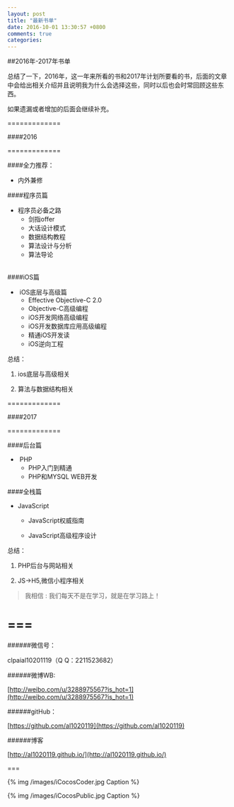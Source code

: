 ```yaml
---
layout: post
title: "最新书单"
date: 2016-10-01 13:30:57 +0800
comments: true
categories: 
---
```



##2016年-2017年书单


总结了一下，2016年，这一年来所看的书和2017年计划所要看的书，后面的文章中会给出相关介绍并且说明我为什么会选择这些，同时以后也会时常回顾这些东西。

如果遗漏或者增加的后面会继续补充。

<!--more-->


=============

####2016

=============






####全力推荐：


+ 内外兼修

####程序员篇

+ 程序员必备之路
 
	- 剑指offer
	 
	- 大话设计模式
	 	
	- 数据结构教程
	 	
	- 算法设计与分析
	 	
	- 算法导论
 	
 	


####iOS篇 
+  iOS底层与高级篇
 
	- Effective Objective-C 2.0
	 
	- Objective-C高级编程
	 
	- iOS开发网络高级编程
	 
	- iOS开发数据库应用高级编程
	 
	- 精通iOS开发读
	 
	- iOS逆向工程
 
 

总结：

1. ios底层与高级相关

2. 算法与数据结构相关



=============

####2017

=============







####后台篇
 

+  PHP
 
	- PHP入门到精通
	 
	- PHP和MYSQL WEB开发
 


####全栈篇
+ JavaScript
 
	- JavaScript权威指南
	
	- JavaScript高级程序设计


总结：

1. PHP后台与网站相关

2. JS->H5,微信小程序相关



>我相信 : 我们每天不是在学习，就是在学习路上！







===
===


######微信号：
	
clpaial10201119（Q Q：2211523682）
    
######微博WB:

[http://weibo.com/u/3288975567?is_hot=1](http://weibo.com/u/3288975567?is_hot=1)

######gitHub：


[https://github.com/al1020119](https://github.com/al1020119)
	
######博客

[http://al1020119.github.io/](http://al1020119.github.io/)

===

{% img /images/iCocosCoder.jpg Caption %}  

{% img /images/iCocosPublic.jpg Caption %}  